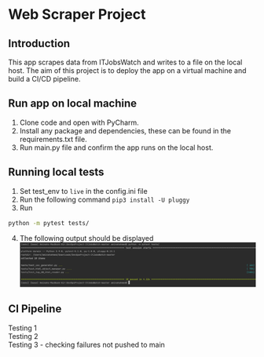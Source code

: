 # Web Scraper Project

## Introduction
This app scrapes data from ITJobsWatch and writes to a file on the local host. The aim of this project is to deploy the app on a virtual machine and build a CI/CD pipeline.

## Run app on local machine
1. Clone code and open with PyCharm.
2. Install any package and dependencies, these can be found in the requirements.txt file.
3. Run main.py file and confirm the app runs on the local host.

## Running local tests
1. Set test_env to `live` in the config.ini file
2. Run the following command `pip3 install -U pluggy`
3. Run
```bash
python -m pytest tests/
```
4. The following output should be displayed
![local tests](images/local_tests.png)


## CI Pipeline
Testing 1  
Testing 2  
Testing 3 - checking failures not pushed to main 
